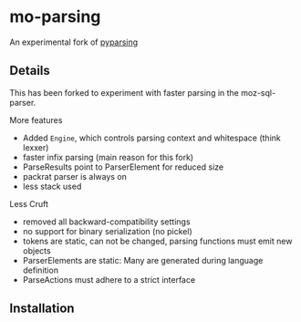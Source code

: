 # mo-parsing

An experimental fork of [pyparsing](https://github.com/pyparsing/pyparsing)

## Details

This has been forked to experiment with faster parsing in the moz-sql-parser.

More features

* Added `Engine`, which controls parsing context and whitespace (think lexxer)
* faster infix parsing (main reason for this fork)
* ParseResults point to ParserElement for reduced size
* packrat parser is always on
* less stack used 


Less Cruft

* removed all backward-compatibility settings
* no support for binary serialization (no pickel)
* tokens are static, can not be changed, parsing functions must emit new objects
* ParserElements are static: Many are generated during language definition
* ParseActions must adhere to a strict interface


## Installation

